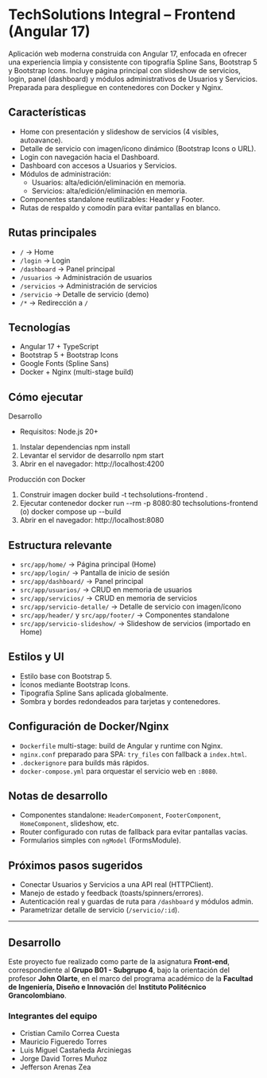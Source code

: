 # TechSolutions Integral – Frontend (Angular 17)

Aplicación web moderna construida con Angular 17, enfocada en ofrecer una experiencia limpia y consistente con tipografía Spline Sans, Bootstrap 5 y Bootstrap Icons. Incluye página principal con slideshow de servicios, login, panel (dashboard) y módulos administrativos de Usuarios y Servicios. Preparada para despliegue en contenedores con Docker y Nginx.

##  Características
- Home con presentación y slideshow de servicios (4 visibles, autoavance).
- Detalle de servicio con imagen/ícono dinámico (Bootstrap Icons o URL).
- Login con navegación hacia el Dashboard.
- Dashboard con accesos a Usuarios y Servicios.
- Módulos de administración:
  - Usuarios: alta/edición/eliminación en memoria.
  - Servicios: alta/edición/eliminación en memoria.
- Componentes standalone reutilizables: Header y Footer.
- Rutas de respaldo y comodín para evitar pantallas en blanco.

##  Rutas principales
- `/` → Home
- `/login` → Login
- `/dashboard` → Panel principal
- `/usuarios` → Administración de usuarios
- `/servicios` → Administración de servicios
- `/servicio` → Detalle de servicio (demo)
- `/*` → Redirección a `/`

##  Tecnologías
- Angular 17 + TypeScript
- Bootstrap 5 + Bootstrap Icons
- Google Fonts (Spline Sans)
- Docker + Nginx (multi-stage build)

##  Cómo ejecutar

Desarrollo
- Requisitos: Node.js 20+
1) Instalar dependencias
	npm install
2) Levantar el servidor de desarrollo
	npm start
3) Abrir en el navegador: http://localhost:4200

Producción con Docker
1) Construir imagen
	docker build -t techsolutions-frontend .
2) Ejecutar contenedor
	docker run --rm -p 8080:80 techsolutions-frontend
	(o) docker compose up --build
3) Abrir en el navegador: http://localhost:8080

##  Estructura relevante
- `src/app/home/` → Página principal (Home)
- `src/app/login/` → Pantalla de inicio de sesión
- `src/app/dashboard/` → Panel principal
- `src/app/usuarios/` → CRUD en memoria de usuarios
- `src/app/servicios/` → CRUD en memoria de servicios
- `src/app/servicio-detalle/` → Detalle de servicio con imagen/ícono
- `src/app/header/` y `src/app/footer/` → Componentes standalone
- `src/app/servicio-slideshow/` → Slideshow de servicios (importado en Home)

##  Estilos y UI
- Estilo base con Bootstrap 5.
- Íconos mediante Bootstrap Icons.
- Tipografía Spline Sans aplicada globalmente.
- Sombra y bordes redondeados para tarjetas y contenedores.

##  Configuración de Docker/Nginx
- `Dockerfile` multi-stage: build de Angular y runtime con Nginx.
- `nginx.conf` preparado para SPA: `try_files` con fallback a `index.html`.
- `.dockerignore` para builds más rápidos.
- `docker-compose.yml` para orquestar el servicio web en `:8080`.

##  Notas de desarrollo
- Componentes standalone: `HeaderComponent`, `FooterComponent`, `HomeComponent`, slideshow, etc.
- Router configurado con rutas de fallback para evitar pantallas vacías.
- Formularios simples con `ngModel` (FormsModule).

##  Próximos pasos sugeridos
- Conectar Usuarios y Servicios a una API real (HTTPClient).
- Manejo de estado y feedback (toasts/spinners/errores).
- Autenticación real y guardas de ruta para `/dashboard` y módulos admin.
- Parametrizar detalle de servicio (`/servicio/:id`).

---

##  Desarrollo

Este proyecto fue realizado como parte de la asignatura **Front-end**, correspondiente al **Grupo B01 - Subgrupo 4**, bajo la orientación del profesor **John Olarte**, en el marco del programa académico de la **Facultad de Ingeniería, Diseño e Innovación** del **Instituto Politécnico Grancolombiano**.

###  Integrantes del equipo

- Cristian Camilo Correa Cuesta  
- Mauricio Figueredo Torres  
- Luis Miguel Castañeda Arciniegas  
- Jorge David Torres Muñoz  
- Jefferson Arenas Zea
